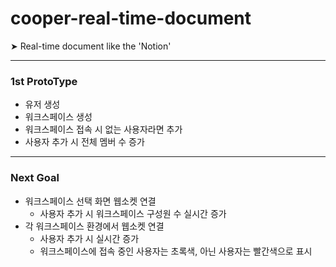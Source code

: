 # cooper-real-time-document
➤ Real-time document like the 'Notion'

***  
### 1st ProtoType  
* 유저 생성  
* 워크스페이스 생성  
* 워크스페이스 접속 시 없는 사용자라면 추가  
* 사용자 추가 시 전체 멤버 수 증가  

***  
### Next Goal  
* 워크스페이스 선택 화면 웹소켓 연결  
  * 사용자 추가 시 워크스페이스 구성원 수 실시간 증가
* 각 워크스페이스 환경에서 웹소켓 연결  
  * 사용자 추가 시 실시간 증가  
  * 워크스페이스에 접속 중인 사용자는 초록색, 아닌 사용자는 빨간색으로 표시  

